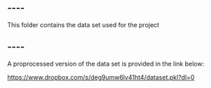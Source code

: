 ## ---- 

This folder contains the data set used for the project

## ----
A proprocessed version of the data set is provided in the link below:

https://www.dropbox.com/s/deg9umw6lv41ht4/dataset.pkl?dl=0
